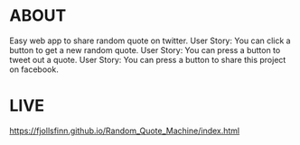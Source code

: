 # ABOUT
Easy web app to share random quote on twitter.
User Story: You can click a button to get a new random quote.
User Story: You can press a button to tweet out a quote.
User Story: You can press a button to share this project on facebook.
# LIVE
https://fjollsfinn.github.io/Random_Quote_Machine/index.html